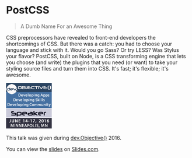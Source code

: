# PostCSS

  > A Dumb Name For an Awesome Thing

CSS preprocessors have revealed to front-end developers the shortcomings of CSS. But there was a catch: you had to choose your language and stick with it. Would you go Sass? Or try LESS? Was Stylus your flavor? PostCSS, built on Node, is a CSS transforming engine that lets you choose (and write) the plugins that you need (or want) to take your styling source files and turn them into CSS. It's fast; it's flexible; it's awesome.

[![Totally legit speaker badge](./geekcred/speaker_125x125_black.png)](http://www.devobjective.com/)

This talk was given during [dev.Objective()](http://www.devobjective.com/) 2016.

You can view the [slides](https://slides.com/awayken/2016devobjective) on [Slides.com](http://slides.com/).
